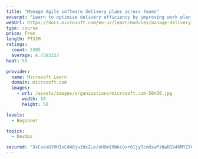 ```yaml
---
title: "Manage Agile software delivery plans across teams"
excerpt: "Learn to optimize delivery efficiency by improving work plan visibility across teams."
webUrl: https://docs.microsoft.com/en-us/learn/modules/manage-delivery-plans/
type: course
price: Free
length: PT33M
ratings:
  count: 3395
  average: 4.7393227
heat: 55

provider:
  name: Microsoft Learn
  domain: microsoft.com
  images:
    - url: /assets/images/organizations/microsoft.com-50x50.jpg
      width: 50
      height: 50

levels:
  - Beginner

topics:
  - DevOps

secured: "XxCvosGYHHIvCd48ju3dxZLe/oHOmI0WkcGxr6IjyTcndzwPzNwDIV4hMYZYCM2gfzfWLq+RUu1/61SckGKIYAMUmFwRhnwndCxG5O76eZyIwJeDQTJe3bFzdbAz9Y0CHQevk9wpRfw1D/B6LlP2pHwyvK5CQi3nXAH4S/n/OpToIgBN4DfBhhJGHaEOyJI1Z5pc9iuZ17+xhaNoSV/18LXCiOXTkaXfCg9C1FUIskIypGBCVxKU60lQRQjIJyUrt3WU1yXRsLN2jJW9zAJPLhpYXXIficTqRUkpAmQcZ2grQTEdwqFJNS0jDmjGombLac1eGmJbuMjYH2iieTqp2KjxJezDaoIiE6hmnQjYMQY5ThhgLiS0Tf2JIT4R43JACLvrNZlx5K8xxrYh5nxJ2NL77JWI1Lwiu2NMnzK7LU8=;hHoQw5xtrEEiZQ8onx0Ryg=="
---
```



